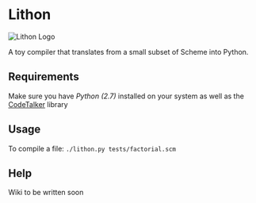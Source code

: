 # Lithon

![Lithon Logo](http://cl.ly/8b1646a821a00b4c6966/content)

A toy compiler that translates from a small subset of Scheme into Python.

## Requirements

Make sure you have *Python (2.7)* installed on your system as well as the [CodeTalker](http://jaredforsyth.com/projects/codetalker/) library
  
## Usage

To compile a file: ``./lithon.py tests/factorial.scm``
  
## Help

Wiki to be written soon